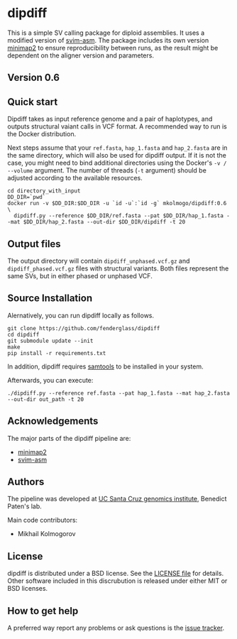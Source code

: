 # dipdiff

This is a simple SV calling package for diploid assemblies. It uses a modified version of [svim-asm](https://github.com/eldariont/svim-asm).
The package includes its own version [minimap2](https://github.com/lh3/minimap2) to ensure reproducibility between runs, 
as the result might be dependent on the aligner version and parameters.

## Version 0.6

Quick start
-----------


Dipdiff takes as input reference genome and a pair of haplotypes, and outputs
structural vaiant calls in VCF format. A recommended way to run is the Docker distribution.

Next steps assume that your `ref.fasta`, `hap_1.fasta` and `hap_2.fasta` are in the same directory,
which will also be used for dipdiff output. If it is not the case, you might need to bind additional 
directories using the Docker's `-v / --volume` argument. The number of threads (`-t` argument)
should be adjusted according to the available resources.


```
cd directory_with_input
DD_DIR=`pwd`
docker run -v $DD_DIR:$DD_DIR -u `id -u`:`id -g` mkolmogo/dipdiff:0.6 \
  dipdiff.py --reference $DD_DIR/ref.fasta --pat $DD_DIR/hap_1.fasta --mat $DD_DIR/hap_2.fasta --out-dir $DD_DIR/dipdiff -t 20
```

Output files
------------

The output directory will contain `dipdiff_unphased.vcf.gz` and `dipdiff_phased.vcf.gz` files with structural variants.
Both files represent the same SVs, but in either phased or unphased VCF.


Source Installation
-------------------

Alernatively, you can run dipdiff locally as follows.

```
git clone https://github.com/fenderglass/dipdiff
cd dipdiff
git submodule update --init
make
pip install -r requirements.txt
```

In addition, dipdiff requires [samtools](https://github.com/samtools) to be installed in your system.

Afterwards, you can execute:

```
./dipdiff.py --reference ref.fasta --pat hap_1.fasta --mat hap_2.fasta --out-dir out_path -t 20
```

Acknowledgements
----------------

The major parts of the dipdiff pipeline are:

* [minimap2](https://github.com/lh3/minimap2)
* [svim-asm](https://github.com/eldariont/svim-asm)


Authors
-------

The pipeline was developed at [UC Santa Cruz genomics institute](https://ucscgenomics.soe.ucsc.edu/), Benedict Paten's lab.

Main code contributors:
* Mikhail Kolmogorov


License
-------

dipdiff is distributed under a BSD license. See the [LICENSE file](LICENSE) for details.
Other software included in this discrubution is released under either MIT or BSD licenses.


How to get help
---------------
A preferred way report any problems or ask questions is the 
[issue tracker](https://github.com/fenderglass/dipdiff/issues). 



